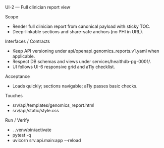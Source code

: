 UI-2 — Full clinician report view

Scope
- Render full clinician report from canonical payload with sticky TOC.
- Deep-linkable sections and share-safe anchors (no PHI in URL).

Interfaces / Contracts
- Keep API versioning under api/openapi.genomics_reports.v1.yaml when applicable.
- Respect DB schemas and views under services/healthdb-pg-0001/.
- UI follows UI-6 responsive grid and a11y checklist.

Acceptance
- Loads quickly; sections navigable; a11y passes basic checks.

Touches
- srv/api/templates/genomics_report.html
- srv/api/static/style.css

Run / Verify
- . .venv/bin/activate
- pytest -q
- uvicorn srv.api.main:app --reload
